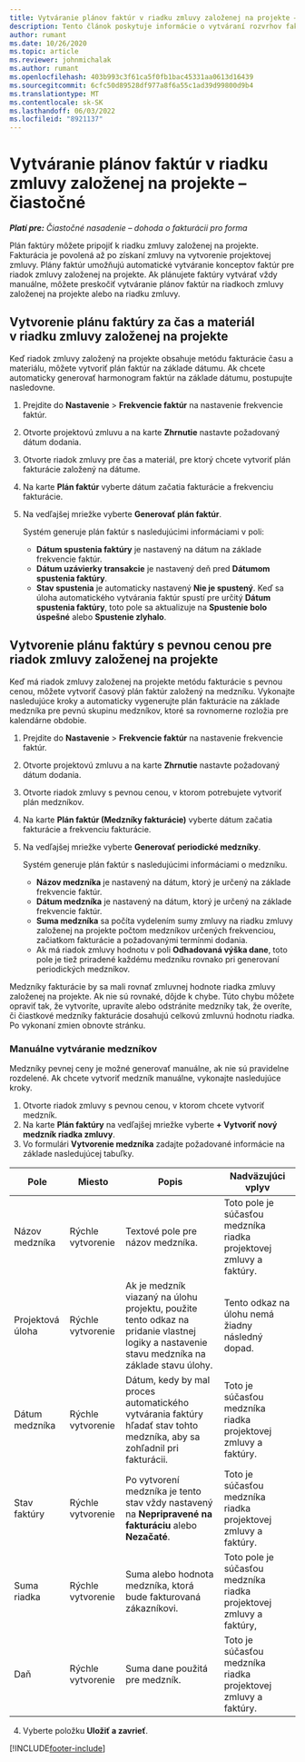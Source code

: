 ```yaml
---
title: Vytváranie plánov faktúr v riadku zmluvy založenej na projekte – čiastočné
description: Tento článok poskytuje informácie o vytváraní rozvrhov faktúr a míľnikov.
author: rumant
ms.date: 10/26/2020
ms.topic: article
ms.reviewer: johnmichalak
ms.author: rumant
ms.openlocfilehash: 403b993c3f61ca5f0fb1bac45331aa0613d16439
ms.sourcegitcommit: 6cfc50d89528df977a8f6a55c1ad39d99800d9b4
ms.translationtype: MT
ms.contentlocale: sk-SK
ms.lasthandoff: 06/03/2022
ms.locfileid: "8921137"
---
```

# <a name="create-invoice-schedules-on-a-project-based-contract-line---lite"></a>Vytváranie plánov faktúr v riadku zmluvy založenej na projekte – čiastočné

_**Platí pre:** Čiastočné nasadenie – dohoda o fakturácii pro forma_

Plán faktúry môžete pripojiť k riadku zmluvy založenej na projekte. Fakturácia je povolená až po získaní zmluvy na vytvorenie projektovej zmluvy. Plány faktúr umožňujú automatické vytváranie konceptov faktúr pre riadok zmluvy založenej na projekte. Ak plánujete faktúry vytvárať vždy manuálne, môžete preskočiť vytváranie plánov faktúr na riadkoch zmluvy založenej na projekte alebo na riadku zmluvy.

## <a name="create-a-time-and-material-invoice-schedule-for-a-project-based-contract-line"></a>Vytvorenie plánu faktúry za čas a materiál v riadku zmluvy založenej na projekte

Keď riadok zmluvy založený na projekte obsahuje metódu fakturácie času a materiálu, môžete vytvoriť plán faktúr na základe dátumu. Ak chcete automaticky generovať harmonogram faktúr na základe dátumu, postupujte nasledovne.

1. Prejdite do **Nastavenie** > **Frekvencie faktúr** na nastavenie frekvencie faktúr.
2. Otvorte projektovú zmluvu a na karte **Zhrnutie** nastavte požadovaný dátum dodania.
3. Otvorte riadok zmluvy pre čas a materiál, pre ktorý chcete vytvoriť plán fakturácie založený na dátume. 
4. Na karte **Plán faktúr** vyberte dátum začatia fakturácie a frekvenciu fakturácie. 
5. Na vedľajšej mriežke vyberte **Generovať plán faktúr**.

    Systém generuje plán faktúr s nasledujúcimi informáciami v poli:

    - **Dátum spustenia faktúry** je nastavený na dátum na základe frekvencie faktúr.
    - **Dátum uzávierky transakcie** je nastavený deň pred **Dátumom spustenia faktúry**.
    - **Stav spustenia** je automaticky nastavený **Nie je spustený**. Keď sa úloha automatického vytvárania faktúr spustí pre určitý **Dátum spustenia faktúry**, toto pole sa aktualizuje na **Spustenie bolo úspešné** alebo **Spustenie zlyhalo**.

## <a name="create-a-fixed-price-invoice-schedule-for-a-project-based-contract-line"></a>Vytvorenie plánu faktúry s pevnou cenou pre riadok zmluvy založenej na projekte

Keď má riadok zmluvy založenej na projekte metódu fakturácie s pevnou cenou, môžete vytvoriť časový plán faktúr založený na medzníku. Vykonajte nasledujúce kroky a automaticky vygenerujte plán fakturácie na základe medzníka pre pevnú skupinu medzníkov, ktoré sa rovnomerne rozložia pre kalendárne obdobie.

1. Prejdite do **Nastavenie** > **Frekvencie faktúr** na nastavenie frekvencie faktúr.
2. Otvorte projektovú zmluvu a na karte **Zhrnutie** nastavte požadovaný dátum dodania.
3. Otvorte riadok zmluvy s pevnou cenou, v ktorom potrebujete vytvoriť plán medzníkov. 
4. Na karte **Plán faktúr (Medzníky fakturácie)** vyberte dátum začatia fakturácie a frekvenciu fakturácie. 
5. Na vedľajšej mriežke vyberte **Generovať periodické medzníky**.

    Systém generuje plán faktúr s nasledujúcimi informáciami o medzníku.

    - **Názov medzníka** je nastavený na dátum, ktorý je určený na základe frekvencie faktúr.
    - **Dátum medzníka** je nastavený na dátum, ktorý je určený na základe frekvencie faktúr.
    - **Suma medzníka** sa počíta vydelením sumy zmluvy na riadku zmluvy založenej na projekte počtom medzníkov určených frekvenciou, začiatkom fakturácie a požadovanými termínmi dodania.
    - Ak má riadok zmluvy hodnotu v poli **Odhadovaná výška dane**, toto pole je tiež priradené každému medzníku rovnako pri generovaní periodických medzníkov.

Medzníky fakturácie by sa mali rovnať zmluvnej hodnote riadka zmluvy založenej na projekte. Ak nie sú rovnaké, dôjde k chybe. Túto chybu môžete opraviť tak, že vytvoríte, upravíte alebo odstránite medzníky tak, že overíte, či čiastkové medzníky fakturácie dosahujú celkovú zmluvnú hodnotu riadka. Po vykonaní zmien obnovte stránku.

### <a name="manually-create-milestones"></a>Manuálne vytváranie medzníkov

Medzníky pevnej ceny je možné generovať manuálne, ak nie sú pravidelne rozdelené. Ak chcete vytvoriť medzník manuálne, vykonajte nasledujúce kroky.

1. Otvorte riadok zmluvy s pevnou cenou, v ktorom chcete vytvoriť medzník. 
2. Na karte **Plán faktúry** na vedľajšej mriežke vyberte **+ Vytvoriť nový medzník riadka zmluvy**.
3. Vo formulári **Vytvorenie medzníka** zadajte požadované informácie na základe nasledujúcej tabuľky. 

| Pole | Miesto | Popis | Nadväzujúci vplyv |
| --- | --- | --- | --- |
| Názov medzníka | Rýchle vytvorenie | Textové pole pre názov medzníka. | Toto pole je súčasťou medzníka riadka projektovej zmluvy a faktúry. |
| Projektová úloha | Rýchle vytvorenie | Ak je medzník viazaný na úlohu projektu, použite tento odkaz na pridanie vlastnej logiky a nastavenie stavu medzníka na základe stavu úlohy. | Tento odkaz na úlohu nemá žiadny následný dopad. |
| Dátum medzníka | Rýchle vytvorenie | Dátum, kedy by mal proces automatického vytvárania faktúry hľadať stav tohto medzníka, aby sa zohľadnil pri fakturácii. | Toto je súčasťou medzníka riadka projektovej zmluvy a faktúry. |
| Stav faktúry | Rýchle vytvorenie | Po vytvorení medzníka je tento stav vždy nastavený na **Nepripravené na fakturáciu** alebo **Nezačaté**. | Toto je súčasťou medzníka riadka projektovej zmluvy a faktúry. |
| Suma riadka | Rýchle vytvorenie | Suma alebo hodnota medzníka, ktorá bude fakturovaná zákazníkovi. | Toto pole je súčasťou medzníka riadka projektovej zmluvy a faktúry, |
| Daň | Rýchle vytvorenie | Suma dane použitá pre medzník. | Toto je súčasťou medzníka riadka projektovej zmluvy a faktúry. |

4. Vyberte položku **Uložiť a zavrieť**.


[!INCLUDE[footer-include](../../includes/footer-banner.md)]